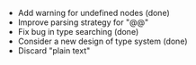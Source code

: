 - Add warning for undefined nodes (done)
- Improve parsing strategy for "@@"
- Fix bug in type searching (done)
- Consider a new design of type system (done)
- Discard "plain text"
